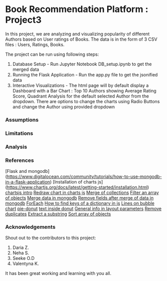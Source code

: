 # Book Recommendation Platform : Project3
In this project, we are analyzing and visualizing popularity of different Authors based on User ratings of Books. The data is in the form of 3 CSV files : Users, Ratings, Books.

The project can be run using following steps:
1. Database Setup - Run Jupyter Notebook DB_setup.ipynb to get the merged data
2. Running the Flask Application - Run the app.py file to get the jsonified data
3. Interactive Visualizations - The html page will by default display a Dashboard with a Bar Chart : Top 10 Authors showing Average Rating Score, Quadrant Analysis for the default selected Author from the dropdown. There are options to change the charts using Radio Buttons and change the Author using provided dropdown

### Assumptions


### Limitations

### Analysis


### References
[Flask and mongodb] (https://www.digitalocean.com/community/tutorials/how-to-use-mongodb-in-a-flask-application)
[Installation of charts js] (https://www.chartjs.org/docs/latest/getting-started/installation.html)
[chartsjs intro](https://www.chartjs.org/docs/latest/getting-started/usage.html)
[Redraw chart in charts js](https://stackoverflow.com/questions/40056555/destroy-chart-js-bar-graph-to-redraw-other-graph-in-same-canvas)
[Merge of collections](https://www.mongodb.com/developer/languages/python/python-quickstart-aggregation/)
[Filter an array of objects](https://builtin.com/software-engineering-perspectives/javascript-filter)
[Merge data in mongodb](https://jira.mongodb.org/browse/SERVER-30812)
[Remove fields after merge of data in mongodb](https://www.mongodb.com/docs/manual/reference/operator/aggregation/unset/)
[ForEach](https://www.w3schools.com/jsref/jsref_foreach.asp)
[How to find keys of a dictionary in js](https://developer.mozilla.org/en-US/docs/Web/JavaScript/Reference/Global_Objects/Object/keys)
[Lines on bubble chart](https://stackoverflow.com/questions/42423167/custom-vertical-line-using-plotly-js)
[pie-donut](https://codepen.io/Shokeen/pen/gxwKKO)
[text inside donut](https://stackoverflow.com/questions/28097184/adding-text-to-the-center-of-a-d3-donut-graph)
[General info in layout parameters](https://plotly.com/javascript/reference/layout/xaxis/)
[Remove duplicates](https://www.geeksforgeeks.org/how-to-remove-duplicate-elements-from-javascript-array/)
[Extract a substring](https://www.w3schools.com/jsref/jsref_substring.asp)
[Sort array of objects](https://www.javascripttutorial.net/array/javascript-sort-an-array-of-objects/)


### Acknowledgements

Shout out to the contributors to this project:
1. Daria Z.
2. Neha S.
3. Seeke O.D
4. Valentyna K.


It has been great working and learning with you all.
 
